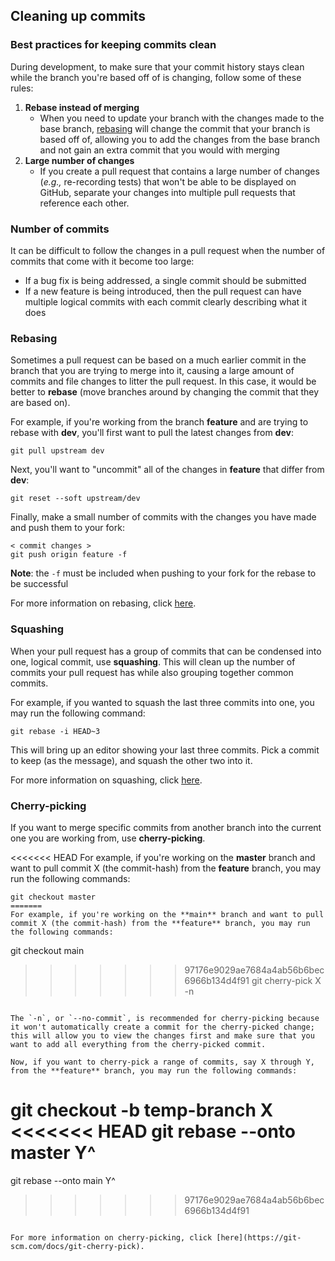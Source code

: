 ## Cleaning up commits

### Best practices for keeping commits clean

During development, to make sure that your commit history stays clean while the branch you're based off of is changing, follow some of these rules:

1. **Rebase instead of merging**
    - When you need to update your branch with the changes made to the base branch, [rebasing](#rebasing) will change the commit that your branch is based off of, allowing you to add the changes from the base branch and not gain an extra commit that you would with merging
2. **Large number of changes**
    - If you create a pull request that contains a large number of changes (*e.g.,* re-recording tests) that won't be able to be displayed on GitHub, separate your changes into multiple pull requests that reference each other.

### Number of commits

It can be difficult to follow the changes in a pull request when the number of commits that come with it become too large:
- If a bug fix is being addressed, a single commit should be submitted
- If a new feature is being introduced, then the pull request can have multiple logical commits with each commit clearly describing what it does

### Rebasing

Sometimes a pull request can be based on a much earlier commit in the branch that you are trying to merge into it, causing a large amount of commits and file changes to litter the pull request. In this case, it would be better to **rebase** (move branches around by changing the commit that they are based on).

For example, if you're working from the branch **feature** and are trying to rebase with **dev**, you'll first want to pull the latest changes from **dev**:

```
git pull upstream dev
```

Next, you'll want to "uncommit" all of the changes in **feature** that differ from **dev**:

```
git reset --soft upstream/dev
```

Finally, make a small number of commits with the changes you have made and push them to your fork:

```
< commit changes >
git push origin feature -f
```

**Note**: the `-f` must be included when pushing to your fork for the rebase to be successful 

For more information on rebasing, click [here](https://git-scm.com/docs/git-rebase).

### Squashing

When your pull request has a group of commits that can be condensed into one, logical commit, use **squashing**. This will clean up the number of commits your pull request has while also grouping together common commits. 

For example, if you wanted to squash the last three commits into one, you may run the following command:

```
git rebase -i HEAD~3
```

This will bring up an editor showing your last three commits. Pick a commit to keep (as the message), and squash the other two into it.

For more information on squashing, click [here](https://git-scm.com/book/en/v2/Git-Tools-Rewriting-History#Squashing-Commits).

### Cherry-picking

If you want to merge specific commits from another branch into the current one you are working from, use **cherry-picking**. 

<<<<<<< HEAD
For example, if you're working on the **master** branch and want to pull commit X (the commit-hash) from the **feature** branch, you may run the following commands:

```
git checkout master
=======
For example, if you're working on the **main** branch and want to pull commit X (the commit-hash) from the **feature** branch, you may run the following commands:

```
git checkout main
>>>>>>> 97176e9029ae7684a4ab56b6bec6966b134d4f91
git cherry-pick X -n
```

The `-n`, or `--no-commit`, is recommended for cherry-picking because it won't automatically create a commit for the cherry-picked change; this will allow you to view the changes first and make sure that you want to add all everything from the cherry-picked commit.

Now, if you want to cherry-pick a range of commits, say X through Y, from the **feature** branch, you may run the following commands:

```
git checkout -b temp-branch X
<<<<<<< HEAD
git rebase --onto master Y^
=======
git rebase --onto main Y^
>>>>>>> 97176e9029ae7684a4ab56b6bec6966b134d4f91
```

For more information on cherry-picking, click [here](https://git-scm.com/docs/git-cherry-pick).